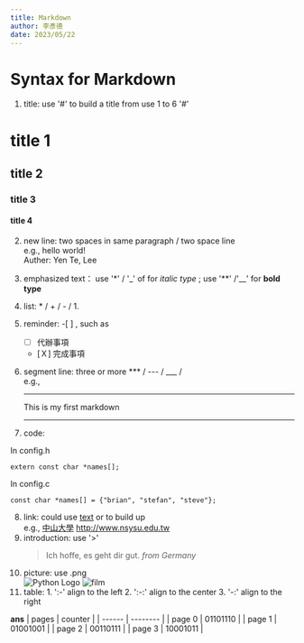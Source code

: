 ```yaml
---
title: Markdown
author: 李彥德
date: 2023/05/22
---
```

# Syntax for Markdown #

1. title: use '#' to build a title from use 1 to 6 '#'
# title 1
## title 2
### title 3
#### title 4


2. new line: two spaces in same paragraph / two space line  
   e.g., 
   hello world!  
   Auther: Yen Te, Lee
3. emphasized text： use '\*' / '_' of for *italic type* ; use '\*\*' /'__' for **bold type** 
   
4. list: \* / + / - / 1. 
5. reminder: -[  ] , such as 
   - [   ] 代辦事項
   - [Ｘ] 完成事項
6. segment line: three or more *** / --- / ___ /  
   e.g.,
   ***
   This is my first markdown
   ***
7. code:
   
In config.h
```
extern const char *names[];
```
In config.c
```
const char *names[] = {"brian", "stefan", "steve"};
```

8. link: could use [text](link "title") or <link> to build up  
    e.g.,
    [中山大學](http://www.nsysu.edu.tw/ "Link to NSYSU")
    <http://www.nsysu.edu.tw>
9.  introduction: use '>'
    > Ich hoffe, es geht dir gut.
    *from Germany*
10. picture: use .png  
    ![Python Logo](https://www.python.org/static/community_logos/python-logo-master-v3-TM.png "Python Logo")
    ![film](fuji_industrial100_expired_2.png "fuji_industrial100_expired")
11.  table: 
    1. ':-'  align to the left
    2. ':-:' align to the center
    3. '-:'  align to the right


__ans__
| pages  | counter  |
| ------ | -------- |
| page 0 | 01101110 |
| page 1 | 01001001 |
| page 2 | 00110111 |
| page 3 | 10001011 |

